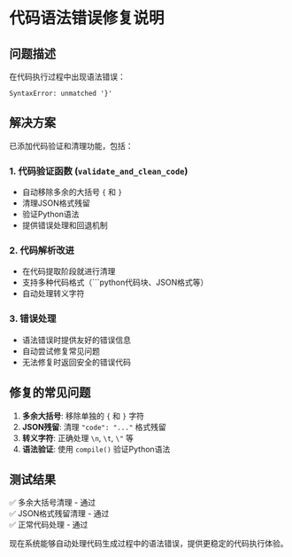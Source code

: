 # 代码语法错误修复说明

## 问题描述
在代码执行过程中出现语法错误：
```
SyntaxError: unmatched '}'
```

## 解决方案
已添加代码验证和清理功能，包括：

### 1. 代码验证函数 (`validate_and_clean_code`)
- 自动移除多余的大括号 `{` 和 `}`
- 清理JSON格式残留
- 验证Python语法
- 提供错误处理和回退机制

### 2. 代码解析改进
- 在代码提取阶段就进行清理
- 支持多种代码格式（```python代码块、JSON格式等）
- 自动处理转义字符

### 3. 错误处理
- 语法错误时提供友好的错误信息
- 自动尝试修复常见问题
- 无法修复时返回安全的错误代码

## 修复的常见问题
1. **多余大括号**: 移除单独的 `{` 和 `}` 字符
2. **JSON残留**: 清理 `"code": "..."` 格式残留
3. **转义字符**: 正确处理 `\n`, `\t`, `\"` 等
4. **语法验证**: 使用 `compile()` 验证Python语法

## 测试结果
✅ 多余大括号清理 - 通过  
✅ JSON格式残留清理 - 通过  
✅ 正常代码处理 - 通过  

现在系统能够自动处理代码生成过程中的语法错误，提供更稳定的代码执行体验。




